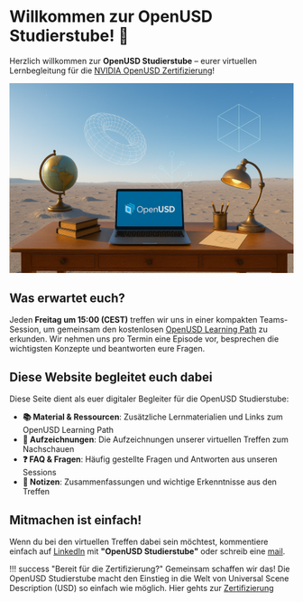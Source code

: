 # Willkommen zur OpenUSD Studierstube! 🚀

Herzlich willkommen zur **OpenUSD Studierstube** – eurer virtuellen Lernbegleitung für die [NVIDIA OpenUSD Zertifizierung](https://www.nvidia.com/en-us/learn/certification/openusd-development-professional/)!

![Studierstube Foto](./assets/images/usd_studierstube.png)

## Was erwartet euch?

Jeden **Freitag um 15:00 (CEST)** treffen wir uns in einer kompakten Teams-Session, um gemeinsam den kostenlosen [OpenUSD Learning Path](https://docs.nvidia.com/learn-openusd/latest/index.html) zu erkunden. Wir nehmen uns pro Termin eine Episode vor, besprechen die wichtigsten Konzepte und beantworten eure Fragen.

## Diese Website begleitet euch dabei

Diese Seite dient als euer digitaler Begleiter für die OpenUSD Studierstube:

- **📚 Material & Ressourcen**: Zusätzliche Lernmaterialien und Links zum OpenUSD Learning Path
- **🎥 Aufzeichnungen**: Die Aufzeichnungen unserer virtuellen Treffen zum Nachschauen
- **❓ FAQ & Fragen**: Häufig gestellte Fragen und Antworten aus unseren Sessions
- **📝 Notizen**: Zusammenfassungen und wichtige Erkenntnisse aus den Treffen

## Mitmachen ist einfach!

Wenn du bei den virtuellen Treffen dabei sein möchtest, kommentiere einfach auf [LinkedIn](https://www.linkedin.com/feed/update/urn:li:activity:7372237621541904384/) mit **"OpenUSD Studierstube"** oder schreib eine [mail](mailto:michael.wagner@synctwin.ai).

!!! success "Bereit für die Zertifizierung?"
    Gemeinsam schaffen wir das! Die OpenUSD Studierstube macht den Einstieg in die Welt von Universal Scene Description (USD) so einfach wie möglich. Hier gehts zur [Zertifizierung](https://www.nvidia.com/en-us/learn/certification/openusd-development-professional/)